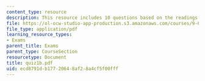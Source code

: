 ```yaml
---
content_type: resource
description: This resource includes 10 questions based on the readings of course textbook.
file: https://ol-ocw-studio-app-production.s3.amazonaws.com/courses/9-00-introduction-to-psychology-fall-2004/ecd8791db17720648af28a4cf5f00fff_quiz1b.pdf
file_type: application/pdf
learning_resource_types:
- Exams
parent_title: Exams
parent_type: CourseSection
resourcetype: Document
title: quiz1b.pdf
uid: ecd8791d-b177-2064-8af2-8a4cf5f00fff
---
```

